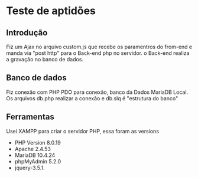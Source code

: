 # Teste de aptidões

## Introdução
Fiz um Ajax no arquivo custom.js que recebe os paramentros do from-end e manda via "post http" para o Back-end php no servidor. o Back-end realiza a gravação no banco de dados.


## Banco de dados
Fiz conexão com PHP PDO para conexão, banco da Dados MariaDB Local. Os arquivos db.php realizar a conexão e db.slq é "estrutura do banco"

## Ferramentas
Usei XAMPP para criar o servidor PHP, essa foram as versions 
* PHP Version 8.0.19
* Apache 2.4.53
* MariaDB 10.4.24
* phpMyAdmin 5.2.0
* jquery-3.5.1.